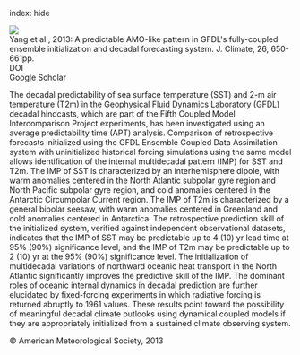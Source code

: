 index: hide

<div class="Citation">
    <div class="Citation-thumb CitationThumb-linked"  data-href="https://doi.org/10.1175/jcli-d-12-00231.1">
      <img src="https://static.claimspace.cloud/climate-study-static/refs/thumbs/11/Yang_et_al_2013-thumb.png" />
    </div>

  <div class="Citation-body">
    <div class="Citation-text">Yang et al., 2013: A predictable AMO-like pattern in GFDL's fully-coupled ensemble initialization and decadal forecasting system. <span class="Article-journal">J. Climate, </span><span class="Article-volume">26, </span>650-661pp.</div>
    <div class="Citation-links">
      <div class="CitationLink" data-href="https://doi.org/10.1175/jcli-d-12-00231.1">
        <div class="CitationLink-icon CitationLink-Doi"></div>
        <div class="CitationLink-text">DOI</div>
      </div>
      <div class="CitationLink" data-href="https://scholar.google.com/scholar?q=10.1175/jcli-d-12-00231.1">
        <div class="CitationLink-icon CitationLink-Scholar"></div>
        <div class="CitationLink-text">Google Scholar</div>
      </div>
    </div>
  </div>
</div>

The decadal predictability of sea surface temperature (SST) and 2-m air temperature (T2m) in the Geophysical Fluid Dynamics Laboratory (GFDL) decadal hindcasts, which are part of the Fifth Coupled Model Intercomparison Project experiments, has been investigated using an average predictability time (APT) analysis. Comparison of retrospective forecasts initialized using the GFDL Ensemble Coupled Data Assimilation system with uninitialized historical forcing simulations using the same model allows identification of the internal multidecadal pattern (IMP) for SST and T2m. The IMP of SST is characterized by an interhemisphere dipole, with warm anomalies centered in the North Atlantic subpolar gyre region and North Pacific subpolar gyre region, and cold anomalies centered in the Antarctic Circumpolar Current region. The IMP of T2m is characterized by a general bipolar seesaw, with warm anomalies centered in Greenland and cold anomalies centered in Antarctica. The retrospective prediction skill of the initialized system, verified against independent observational datasets, indicates that the IMP of SST may be predictable up to 4 (10) yr lead time at 95% (90%) significance level, and the IMP of T2m may be predictable up to 2 (10) yr at the 95% (90%) significance level. The initialization of multidecadal variations of northward oceanic heat transport in the North Atlantic significantly improves the predictive skill of the IMP. The dominant roles of oceanic internal dynamics in decadal prediction are further elucidated by fixed-forcing experiments in which radiative forcing is returned abruptly to 1961 values. These results point toward the possibility of meaningful decadal climate outlooks using dynamical coupled models if they are appropriately initialized from a sustained climate observing system.

<div class="Citation-copy">
&copy; American Meteorological Society, 2013
</div>